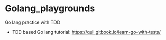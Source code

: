 # Golang_playgrounds
Go lang practice with TDD

- TDD based Go lang tutorial: https://quii.gitbook.io/learn-go-with-tests/
